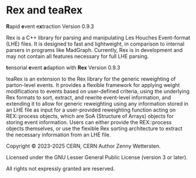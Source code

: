 # Rex and teaRex

**R**apid **e**vent e**x**traction Version 0.9.3

Rex is a C++ library for parsing and manipulating Les Houches Event-format (LHE) files.
It is designed to fast and lightweight, in comparison to internal parsers in programs like MadGraph.
Currently, Rex is in development and may not contain all features necessary for full LHE parsing.

**t**ensorial **e**vent **a**daption with **Rex** Version 0.9.3

teaRex is an extension to the Rex library for the generic reweighting of parton-level events.
It provides a flexible framework for applying weight modifications to events based on user-defined criteria,
using the underlying Rex formats to sort, extract, and rewrite event-level information,
and extending it to allow for generic reweighting using any information stored in an LHE file as input for a
user-provided reweighting function acting on REX::process objects, which are SoA (Structure of Arrays)
objects for storing event information. Users can either provide the REX::process objects themselves,
or use the flexible Rex sorting architecture to extract the necessary information from an LHE file.




Copyright © 2023-2025 CERN, CERN Author Zenny Wettersten.

Licensed under the GNU Lesser General Public License (version 3 or later).

All rights not expressly granted are reserved.

